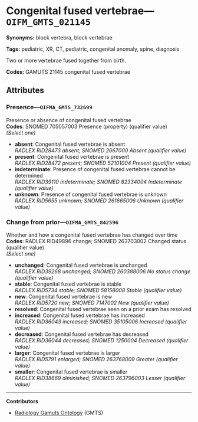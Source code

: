 # Congenital fused vertebrae—`OIFM_GMTS_021145`

**Synonyms:** block vertebra, block vertebrae

**Tags:** pediatric, XR, CT, pediatric, congenital anomaly, spine, diagnosis

Two or more vertebrae fused together from birth.

**Codes:** GAMUTS 21145 congenital fused vertebrae

## Attributes

### Presence—`OIFMA_GMTS_732699`

Presence or absence of congenital fused vertebrae  
**Codes**: SNOMED 705057003 Presence (property) (qualifier value)  
*(Select one)*

- **absent**: Congenital fused vertebrae is absent  
_RADLEX RID28473 absent; SNOMED 2667000 Absent (qualifier value)_
- **present**: Congenital fused vertebrae is present  
_RADLEX RID28472 present; SNOMED 52101004 Present (qualifier value)_
- **indeterminate**: Presence of congenital fused vertebrae cannot be determined  
_RADLEX RID39110 indeterminate; SNOMED 82334004 Indeterminate (qualifier value)_
- **unknown**: Presence of congenital fused vertebrae is unknown  
_RADLEX RID5655 unknown; SNOMED 261665006 Unknown (qualifier value)_

### Change from prior—`OIFMA_GMTS_842596`

Whether and how a congenital fused vertebrae has changed over time  
**Codes**: RADLEX RID49896 change; SNOMED 263703002 Changed status (qualifier value)  
*(Select one)*

- **unchanged**: Congenital fused vertebrae is unchanged  
_RADLEX RID39268 unchanged; SNOMED 260388006 No status change (qualifier value)_
- **stable**: Congenital fused vertebrae is stable  
_RADLEX RID5734 stable; SNOMED 58158008 Stable (qualifier value)_
- **new**: Congenital fused vertebrae is new  
_RADLEX RID5720 new; SNOMED 7147002 New (qualifier value)_
- **resolved**: Congenital fused vertebrae seen on a prior exam has resolved  
- **increased**: Congenital fused vertebrae has increased  
_RADLEX RID36043 increased; SNOMED 35105006 Increased (qualifier value)_
- **decreased**: Congenital fused vertebrae has decreased  
_RADLEX RID36044 decreased; SNOMED 1250004 Decreased (qualifier value)_
- **larger**: Congenital fused vertebrae is larger  
_RADLEX RID5791 enlarged; SNOMED 263768009 Greater (qualifier value)_
- **smaller**: Congenital fused vertebrae is smaller  
_RADLEX RID38669 diminished; SNOMED 263796003 Lesser (qualifier value)_

---

**Contributors**

- [Radiology Gamuts Ontology](https://gamuts.net/) (GMTS)
